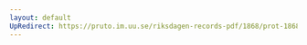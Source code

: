 ```yaml
---
layout: default
UpRedirect: https://pruto.im.uu.se/riksdagen-records-pdf/1868/prot-1868--fk--118/prot-1868--fk--118_000.pdf
---
```

